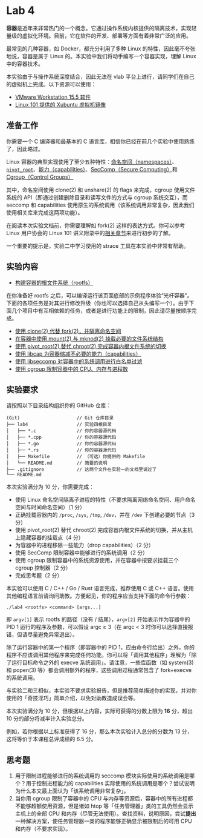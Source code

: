 # Lab 4

**容器**是近年来非常热门的一个概念。它通过操作系统内核提供的隔离技术，实现轻量级的虚拟化环境。目前，它在软件的开发、部署等方面有着非常广泛的应用。

最常见的几种容器，如 Docker，都充分利用了多种 Linux 的特性，因此毫不夸张地说，容器是属于 Linux 的。本实验中我们将动手编写一个容器实现，理解 Linux 中的容器技术。

本实验由于与操作系统深度结合，因此无法在 vlab 平台上进行，请同学们在自己的虚拟机上完成。以下资源可以使用：

- [VMware Workstation 15.5 软件](https://vlab.ustc.edu.cn/downloads/VMware-workstation-full-15.5.0-14665864.exe)
- [Linux 101 提供的 Xubuntu 虚拟机镜像](https://101.lug.ustc.edu.cn/Ch01/#get-vm-images)

## 准备工作

你需要一个 C 编译器和最基本的 C 语言库，相信你已经在前几个实验中使用熟练了，因此略过。

Linux 容器的典型实现使用了至少五种特性：[命名空间（namespaces）][namespaces.7]、[`pivot_root`][pivot_root.2]、[能力（capabilities）][capabilities.7]、[SecComp（Secure Computing）][seccomp.2]和 [Cgroup（Control Groups）][cgroups.7]

  [namespaces.7]: http://man7.org/linux/man-pages/man7/namespaces.7.html
  [pivot_root.2]: http://man7.org/linux/man-pages/man2/pivot_root.2.html
  [capabilities.7]: http://man7.org/linux/man-pages/man7/capabilities.7.html
  [seccomp.2]: http://man7.org/linux/man-pages/man2/seccomp.2.html
  [cgroups.7]: http://man7.org/linux/man-pages/man7/cgroups.7.html

其中，命名空间使用 clone(2) 和 unshare(2) 的 flags 来完成，cgroup 使用文件系统的 API（即通过创建删除目录和读写文件的方式与 cgroup 系统交互），而 seccomp 和 capabilities 使用原生的系统调用（该系统调用非常复杂，因此我们使用相关库来完成这两项功能）。

在阅读本次实验文档前，你需要理解如 fork(2) 这样的表达方式。你可以参考 Linux 用户协会的 Linux 101 讲义附录中的[相关章节](https://101.lug.ustc.edu.cn/Appendix/man/#man-sections)来进行初步的了解。

一个重要的提示是，实验二中学习使用的 strace 工具在本实验中非常有帮助。

## 实验内容

- [构建容器的根文件系统（rootfs）](rootfs/README.md)

在你准备好 rootfs 之后，可以编译运行该页面底部的示例程序体验“光杆容器”。下面的各项任务是对其进行修改升级（你也可以选择自己从头编写一个）。由于下面几个项目中有互相依赖的任务，或者是进行功能上的限制，因此请尽量按顺序完成。

- [使用 clone(2) 代替 fork(2)，并隔离命名空间](namespaces/README.md)
- [在容器中使用 mount(2) 与 mknod(2) 挂载必要的文件系统结构](mounts/README.md)
- [使用 pivot\_root(2) 替代 chroot(2) 完成容器内根文件系统的切换](pivot_root/README.md)
- [使用 libcap 为容器缩减不必要的能力（capabilities）](capabilities/README.md)
- [使用 libseccomp 对容器中的系统调用进行白名单过滤](seccomp/README.md)
- [使用 cgroup 限制容器中的 CPU、内存与进程数](cgroup/README.md)

## 实验要求

请按照以下目录结构组织你的 GitHub 仓库：

```
(Git)                     // Git 仓库目录
├── lab4                  // 实验四根目录
│   ├── *.c               // 你的容器源代码
│   ├── *.cpp             // 你的容器源代码
│   ├── *.go              // 你的容器源代码
│   ├── *.rs              // 你的容器源代码
│   ├── Makefile          // （可选）你提供的 Makefile
│   └── README.md         // 简要的说明
├── .gitignore            // 这两个文件在实验一的文档里说过了
└── README.md
```

本次实验满分为 10 分，你需要完成：

- 使用 Linux 命名空间隔离子进程的特性（不要求隔离网络命名空间、用户命名空间与时间命名空间）（1 分）
- 正确挂载容器内的 `/proc`, `/sys`, `/tmp`, `/dev`，并在 `/dev` 下创建必要的节点（3 分）
- 使用 pivot\_root(2) 替代 chroot(2) 完成容器内根文件系统的切换，并从主机上隐藏容器的挂载点（4 分）
- 为容器中的进程移除一些能力（drop capabilities）（2 分）
- 使用 SecComp 限制容器中能够进行的系统调用（2 分）
- 使用 cgroup 限制容器中的系统资源使用，并在容器中按要求挂载三个 cgroup 控制器（2 分）
- 完成思考题（2 分）

本实验可以使用 C / C++ / Go / Rust 语言完成，推荐使用 C 或 C++ 语言。使用其他编程语言前请询问助教。方便起见，你的程序应当支持下面的命令行参数：

```shell
./lab4 <rootfs> <command> [args...]
```

即 `argv[1]` 表示 rootfs 的路径（没有 / 结尾），`argv[2]` 开始表示作为容器中的 PID 1 运行的程序及参数，可以假设 argc ≥ 3（在 argc < 3 时你可以选择直接报错，但请尽量避免异常退出）。

除了运行容器中的第一个程序（即容器中的 PID 1，应由命令行给出）之外，你的程序不应该调用其他程序来完成任何功能。你可以将「调用其他程序」理解为「除了运行目标命令之外的 execve 系统调用」。请注意，一些库函数（如 system(3) 和 popen(3) 等）都会调用额外的程序，这些调用过程通常包含了 fork+execve 的系统调用。

与实验二和三相似，本实验不要求实验报告，但是推荐简单描述你的实现，并对你使用的「奇技淫巧」简单介绍，以免对助教造成误会等。

本次实验满分为 10 分，但根据以上内容，实际可获得的分数上限为 **16** 分，超出 10 分的部分将减半计入实验总分。

例如，若你根据以上标准获得了 16 分，那么本次实验计入总分的分数为 13 分，这将等价于本课程总评成绩的 6.5 分。

## 思考题

1. 用于限制进程能够进行的系统调用的 seccomp 模块实际使用的系统调用是哪个？用于控制进程能力的 capabilities 实际使用的系统调用是哪个？尝试说明为什么本文最上面认为「该系统调用非常复杂」。
2. 当你用 cgroup 限制了容器中的 CPU 与内存等资源后，容器中的所有进程都不能够超额使用资源，但是诸如 htop 等「任务管理器」类的工具仍然会显示主机上的全部 CPU 和内存（尽管无法使用）。查找资料，说明原因，尝试**提出**一种解决方案，使任务管理器一类的程序能够正确显示被限制后的可用 CPU 和内存（不要求实现）。
